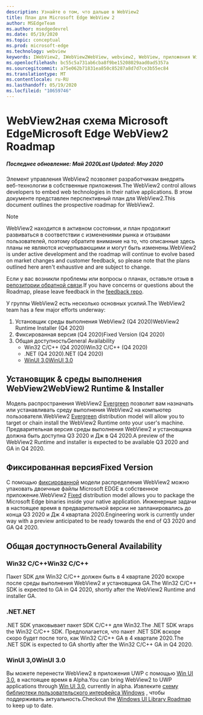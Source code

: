 ```yaml
---
description: Узнайте о том, что дальше в WebView2
title: План для Microsoft Edge WebView 2
author: MSEdgeTeam
ms.author: msedgedevrel
ms.date: 05/19/2020
ms.topic: conceptual
ms.prod: microsoft-edge
ms.technology: webview
keywords: IWebView2, IWebView2WebView, webview2, WebView, приложения Win32, Win32, EDGE, ICoreWebView2, ICoreWebView2Host, элемент управления "веб-браузер", HTML Edge
ms.openlocfilehash: bc55c5a731ab6cba8f9be15208029aad0ad5357a
ms.sourcegitcommit: a75e062b71831ea850c85287a8d7d7ce3b55ec84
ms.translationtype: MT
ms.contentlocale: ru-RU
ms.lasthandoff: 05/19/2020
ms.locfileid: "10659746"
---
```

# <span data-ttu-id="060a3-104">WebView2ная схема Microsoft Edge</span><span class="sxs-lookup"><span data-stu-id="060a3-104">Microsoft Edge WebView2 Roadmap</span></span>

##### <span data-ttu-id="060a3-105">Последнее обновление: Май 2020</span><span class="sxs-lookup"><span data-stu-id="060a3-105">Last Updated: May 2020</span></span>

<span data-ttu-id="060a3-106">Элемент управления WebView2 позволяет разработчикам внедрять веб-технологии в собственные приложения.</span><span class="sxs-lookup"><span data-stu-id="060a3-106">The WebView2 control allows developers to embed web technologies in their native applications.</span></span> <span data-ttu-id="060a3-107">В этом документе представлен перспективный план для WebView2.</span><span class="sxs-lookup"><span data-stu-id="060a3-107">This document outlines the prospective roadmap for WebView2.</span></span> 

> [!NOTE]
> <span data-ttu-id="060a3-108">WebView2 находится в активном состоянии, и план продолжит развиваться в соответствии с изменениями рынка и отзывами пользователей, поэтому обратите внимание на то, что описанные здесь планы не являются исчерпывающими и могут быть изменены.</span><span class="sxs-lookup"><span data-stu-id="060a3-108">WebView2 is under active development and the roadmap will continue to evolve based on market changes and customer feedback, so please note that the plans outlined here aren't exhaustive and are subject to change.</span></span> 

<span data-ttu-id="060a3-109">Если у вас возникли проблемы или вопросы о планах, оставьте отзыв в [репозитории обратной связи](https://github.com/MicrosoftEdge/WebViewFeedback).</span><span class="sxs-lookup"><span data-stu-id="060a3-109">If you have concerns or questions about the Roadmap, please leave feedback in the [feedback repo](https://github.com/MicrosoftEdge/WebViewFeedback).</span></span>

<span data-ttu-id="060a3-110">У группы WebView2 есть несколько основных усилий.</span><span class="sxs-lookup"><span data-stu-id="060a3-110">The WebView2 team has a few major efforts underway:</span></span>

1.  <span data-ttu-id="060a3-111">Установщик среды выполнения WebView2 (Q4 2020)</span><span class="sxs-lookup"><span data-stu-id="060a3-111">WebView2 Runtime Installer (Q4 2020)</span></span>
2.  <span data-ttu-id="060a3-112">Фиксированная версия (Q4 2020)</span><span class="sxs-lookup"><span data-stu-id="060a3-112">Fixed Version (Q4 2020)</span></span>
3.  <span data-ttu-id="060a3-113">Общая доступность</span><span class="sxs-lookup"><span data-stu-id="060a3-113">General Availability</span></span> 
    *   <span data-ttu-id="060a3-114">Win32 C/C++ (Q4 2020)</span><span class="sxs-lookup"><span data-stu-id="060a3-114">Win32 C/C++ (Q4 2020)</span></span>
    *   <span data-ttu-id="060a3-115">.NET (Q4 2020)</span><span class="sxs-lookup"><span data-stu-id="060a3-115">.NET (Q4 2020)</span></span>
    *   [<span data-ttu-id="060a3-116">WinUI 3,0</span><span class="sxs-lookup"><span data-stu-id="060a3-116">WinUI 3.0</span></span>](https://github.com/microsoft/microsoft-ui-xaml/blob/master/docs/roadmap.md)

## <span data-ttu-id="060a3-117">Установщик & среды выполнения WebView2</span><span class="sxs-lookup"><span data-stu-id="060a3-117">WebView2 Runtime & Installer</span></span>

<span data-ttu-id="060a3-118">Модель распространения WebView2 [Evergreen](./concepts/distribution.md#microsoft-edge-webview2-runtime) позволит вам назначать или устанавливать среду выполнения WebView2 на компьютер пользователя.</span><span class="sxs-lookup"><span data-stu-id="060a3-118">WebView2 [Evergreen](./concepts/distribution.md#microsoft-edge-webview2-runtime) distribution model will allow you to target or chain install the WebView2 Runtime onto your user's machine.</span></span> <span data-ttu-id="060a3-119">Предварительная версия среды выполнения WebView2 и установщика должна быть доступна Q3 2020 и Дж в Q4 2020.</span><span class="sxs-lookup"><span data-stu-id="060a3-119">A preview of the WebView2 Runtime and installer is expected to be available Q3 2020 and GA in Q4 2020.</span></span>

## <span data-ttu-id="060a3-120">Фиксированная версия</span><span class="sxs-lookup"><span data-stu-id="060a3-120">Fixed Version</span></span>

<span data-ttu-id="060a3-121">С помощью [фиксированной](./concepts/distribution.md#roadmap) модели распределения WebView2 можно упаковать двоичные файлы Microsoft EDGE в собственное приложение.</span><span class="sxs-lookup"><span data-stu-id="060a3-121">WebView2 [Fixed](./concepts/distribution.md#roadmap) distribution model allows you to package the Microsoft Edge binaries inside your native application.</span></span> <span data-ttu-id="060a3-122">Инженерные задачи в настоящее время в предварительной версии не запланировались до конца Q3 2020 и Дж 4 квартала 2020.</span><span class="sxs-lookup"><span data-stu-id="060a3-122">Engineering work is currently under way with a preview anticipated to be ready towards the end of  Q3 2020 and GA Q4 2020.</span></span>

## <span data-ttu-id="060a3-123">Общая доступность</span><span class="sxs-lookup"><span data-stu-id="060a3-123">General Availability</span></span> 

### <span data-ttu-id="060a3-124">Win32 C/C++</span><span class="sxs-lookup"><span data-stu-id="060a3-124">Win32 C/C++</span></span>

<span data-ttu-id="060a3-125">Пакет SDK для Win32 C/C++ должен быть в 4 квартале 2020 вскоре после среды выполнения WebView2 и установщика GA.</span><span class="sxs-lookup"><span data-stu-id="060a3-125">The Win32 C/C++ SDK is expected to GA in Q4 2020, shortly after the WebView2 Runtime and installer GA.</span></span>

### <span data-ttu-id="060a3-126">.NET</span><span class="sxs-lookup"><span data-stu-id="060a3-126">.NET</span></span>

<span data-ttu-id="060a3-127">.NET SDK упаковывает пакет SDK C/C++ для Win32.</span><span class="sxs-lookup"><span data-stu-id="060a3-127">The .NET SDK wraps the Win32 C/C++ SDK.</span></span> <span data-ttu-id="060a3-128">Предполагается, что пакет .NET SDK вскоре скоро будет после того, как Win32 C/C++ GA в 4 квартале 2020.</span><span class="sxs-lookup"><span data-stu-id="060a3-128">The .NET SDK is expected to GA shortly after the Win32 C/C++ GA in Q4 2020.</span></span>

### <span data-ttu-id="060a3-129">WinUI 3,0</span><span class="sxs-lookup"><span data-stu-id="060a3-129">WinUI 3.0</span></span>

<span data-ttu-id="060a3-130">Вы можете перенести WebView2 в приложения UWP с помощью [Win UI 3,0](/uwp/toolkits/winui3/), в настоящее время в Alpha.</span><span class="sxs-lookup"><span data-stu-id="060a3-130">You can bring WebView2 to UWP applications through [Win UI 3.0](/uwp/toolkits/winui3/), currently in alpha.</span></span> <span data-ttu-id="060a3-131">Извлеките [схему библиотеки пользовательского интерфейса Windows](https://github.com/microsoft/microsoft-ui-xaml/blob/master/docs/roadmap.md) , чтобы поддерживать актуальность.</span><span class="sxs-lookup"><span data-stu-id="060a3-131">Checkout the [Windows UI Library Roadmap](https://github.com/microsoft/microsoft-ui-xaml/blob/master/docs/roadmap.md) to keep up to date.</span></span>  
